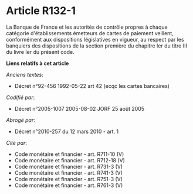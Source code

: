 # Article R132-1

La Banque de France et les autorités de contrôle propres à chaque catégorie d'établissements émetteurs de cartes de paiement
veillent, conformément aux dispositions législatives en vigueur, au respect par les banquiers des dispositions de la section
première du chapitre Ier du titre III du livre Ier du présent code.

**Liens relatifs à cet article**

_Anciens textes_:

  - Décret n°92-456 1992-05-22 art 42 (ecqc les cartes bancaires)

_Codifié par_:

  - Décret n°2005-1007 2005-08-02 JORF 25 août 2005

_Abrogé par_:

  - Décret n°2010-257 du 12 mars 2010 - art. 1

_Cité par_:

  - Code monétaire et financier - art. R711-10 (V)
  - Code monétaire et financier - art. R712-18 (V)
  - Code monétaire et financier - art. R731-3 (V)
  - Code monétaire et financier - art. R741-3 (V)
  - Code monétaire et financier - art. R751-3 (V)
  - Code monétaire et financier - art. R761-3 (V)
